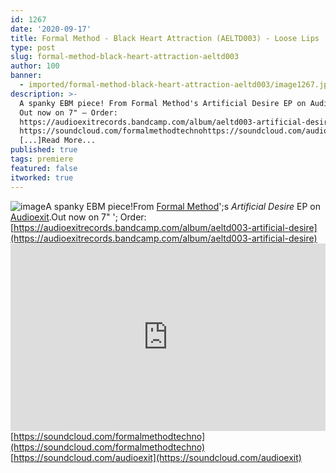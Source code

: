 ```yaml
---
id: 1267
date: '2020-09-17'
title: Formal Method - Black Heart Attraction (AELTD003) - Loose Lips
type: post
slug: formal-method-black-heart-attraction-aeltd003
author: 100
banner:
  - imported/formal-method-black-heart-attraction-aeltd003/image1267.jpeg
description: >-
  A spanky EBM piece! From Formal Method's Artificial Desire EP on Audioexit.
  Out now on 7" – Order:
  https://audioexitrecords.bandcamp.com/album/aeltd003-artificial-desire
  https://soundcloud.com/formalmethodtechnohttps://soundcloud.com/audioexit
  [...]Read More...
published: true
tags: premiere
featured: false
itworked: true
---
```

![image](../imported/formal-method-black-heart-attraction-aeltd003/image1267.jpeg)A spanky EBM piece!From [Formal Method](https://formalmethodtechno.bandcamp.com/)';s _Artificial Desire_ EP on [Audioexit](http://www.audioexit.com/).Out now on 7" '; Order: [https://audioexitrecords.bandcamp.com/album/aeltd003-artificial-desire](https://audioexitrecords.bandcamp.com/album/aeltd003-artificial-desire)<iframe width='100%' height='300' scrolling='no' frameborder='no' allow='autoplay' src='https://w.soundcloud.com/player/?url=https%3A//api.soundcloud.com/tracks/894935011&color=%23ff5500&auto_play=false&hide_related=false&show_comments=true&show_user=true&show_reposts=false&show_teaser=true'></iframe>[https://soundcloud.com/formalmethodtechno](https://soundcloud.com/formalmethodtechno)  
[https://soundcloud.com/audioexit](https://soundcloud.com/audioexit)